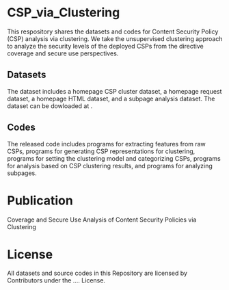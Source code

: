 # CSP_via_Clustering
This respository shares the datasets and codes for Content Security Policy (CSP) analysis via clustering.
We take the unsupervised clustering approach to analyze the security levels of the deployed CSPs from the directive coverage and secure use perspectives.

## Datasets
The dataset includes a homepage CSP cluster dataset, a homepage request dataset, a homepage HTML dataset, and a subpage analysis dataset. The dataset can be dowloaded at .

## Codes
The released code includes programs for extracting features from raw CSPs, programs for generating CSP representations for clustering, programs for setting the clustering model and categorizing CSPs, programs for analysis based on CSP clustering results, and programs for analyzing subpages.

# Publication
Coverage and Secure Use Analysis of Content Security Policies via Clustering 

# License
All datasets and source codes in this Repository are licensed by Contributors under the .... License.
